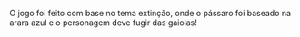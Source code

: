 O jogo foi feito com base no tema extinção, onde o pássaro foi baseado na arara azul e o personagem deve fugir das gaiolas!
